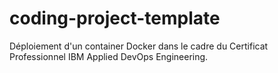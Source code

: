 # coding-project-template

Déploiement d'un container Docker dans le cadre du Certificat Professionnel IBM Applied DevOps Engineering.
